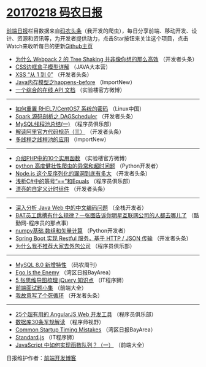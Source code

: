 # [20170218 码农日报](https://toutiao.qdkfweb.cn/date/2017/02/18)

[前端日报](https://qdkfweb.cn/c/news)栏目数据来自[码农头条](https://toutiao.qdkfweb.cn/)（我开发的爬虫），每日分享前端、移动开发、设计、资源和资讯等，为开发者提供动力，点击Star按钮来关注这个项目，点击Watch来收听每日的更新[Github主页](https://github.com/kujian/frontendDaily)
* [为什么 Webpack 2 的 Tree Shaking 并非像你想的那么高效](https://toutiao.qdkfweb.cn/26778.html) （开发者头条）
* [CSS边框盒子模型详解](https://toutiao.qdkfweb.cn/26728.html) （JAVA大本营）
* [XSS “从 1 到 0”](https://toutiao.qdkfweb.cn/26739.html) （开发者头条）
* [Java内存模型之happens-before](https://toutiao.qdkfweb.cn/26704.html) （ImportNew）
* [一个综合的在线 API 文档](https://toutiao.qdkfweb.cn/26764.html) （实验楼官方微博）

***
* [如何重置 RHEL7/CentOS7 系统的密码](https://toutiao.qdkfweb.cn/26717.html) （Linux中国）
* [Spark 源码剖析之 DAGScheduler](https://toutiao.qdkfweb.cn/26779.html) （开发者头条）
* [MySQL线程池总结(一)](https://toutiao.qdkfweb.cn/26729.html) （程序员俱乐部）
* [解读阿里官方代码规范（三）](https://toutiao.qdkfweb.cn/26740.html) （开发者头条）
* [多线程之线程池的应用](https://toutiao.qdkfweb.cn/26705.html) （ImportNew）

***
* [介绍PHP中的10个实用函数](https://toutiao.qdkfweb.cn/26765.html) （实验楼官方微博）
* [python 高度健壮性爬虫的异常和超时问题](https://toutiao.qdkfweb.cn/26718.html) （Python开发者）
* [Node.js 这个反序列化的漏洞到底有多大](https://toutiao.qdkfweb.cn/26780.html) （开发者头条）
* [浅析C#中的等号“==”和Equals](https://toutiao.qdkfweb.cn/26730.html) （程序员俱乐部）
* [漂亮的自定义计时组件](https://toutiao.qdkfweb.cn/26741.html) （开发者头条）

***
* [深入分析 Java Web 中的中文编码问题](https://toutiao.qdkfweb.cn/26707.html) （全栈开发者）
* [BAT员工跳槽有什么规律？一张图告诉你明星互联网公司的人都去哪儿了](https://toutiao.qdkfweb.cn/26768.html) （酷勤网-程序员的那点事）
* [numpy基础 数组和矢量计算](https://toutiao.qdkfweb.cn/26719.html) （Python开发者）
* [Spring Boot 实现 Restful 服务，基于 HTTP / JSON 传输](https://toutiao.qdkfweb.cn/26781.html) （开发者头条）
* [为什么我不推荐大家去外包公司](https://toutiao.qdkfweb.cn/26731.html) （程序员俱乐部）

***
* [MySQL 8.0 新增特性](https://toutiao.qdkfweb.cn/26742.html) （码农周刊）
* [Ego Is the Enemy](https://toutiao.qdkfweb.cn/26709.html) （湾区日报BayArea）
* [5 张思维导图梳理 jQuery 知识点](https://toutiao.qdkfweb.cn/26769.html) （IT程序狮）
* [前端面试题小集](https://toutiao.qdkfweb.cn/26721.html) （前端大全）
* [我故意写了个死循环](https://toutiao.qdkfweb.cn/26782.html) （开发者头条）

***
* [25个超有用的 AngularJS Web 开发工具](https://toutiao.qdkfweb.cn/26732.html) （程序员俱乐部）
* [数据库30条军规解读](https://toutiao.qdkfweb.cn/26756.html) （程序师视野）
* [Common Startup Timing Mistakes](https://toutiao.qdkfweb.cn/26710.html) （湾区日报BayArea）
* [Standard.js](https://toutiao.qdkfweb.cn/26770.html) （IT程序狮）
* [JavaScript 中如何实现函数队列？（一）](https://toutiao.qdkfweb.cn/26722.html) （前端大全）

日报维护作者：[前端开发博客](https://qdkfweb.cn/) 